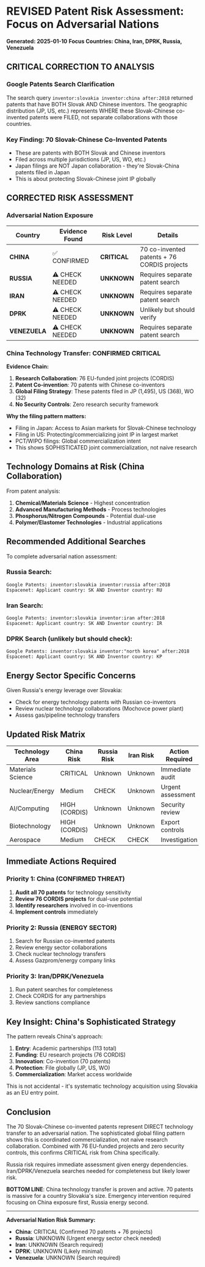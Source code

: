 # REVISED Patent Risk Assessment: Focus on Adversarial Nations
**Generated: 2025-01-10**
**Focus Countries: China, Iran, DPRK, Russia, Venezuela**

## CRITICAL CORRECTION TO ANALYSIS

### Google Patents Search Clarification
The search query `inventor:slovakia inventor:china after:2018` returned patents that have BOTH Slovak AND Chinese inventors. The geographic distribution (JP, US, etc.) represents WHERE these Slovak-Chinese co-invented patents were FILED, not separate collaborations with those countries.

### Key Finding: 70 Slovak-Chinese Co-Invented Patents
- These are patents with BOTH Slovak and Chinese inventors
- Filed across multiple jurisdictions (JP, US, WO, etc.)
- Japan filings are NOT Japan collaboration - they're Slovak-China patents filed in Japan
- This is about protecting Slovak-Chinese joint IP globally

## CORRECTED RISK ASSESSMENT

### Adversarial Nation Exposure

| Country | Evidence Found | Risk Level | Details |
|---------|---------------|------------|---------|
| **CHINA** | ✅ CONFIRMED | **CRITICAL** | 70 co-invented patents + 76 CORDIS projects |
| **RUSSIA** | ⚠️ CHECK NEEDED | **UNKNOWN** | Requires separate patent search |
| **IRAN** | ⚠️ CHECK NEEDED | **UNKNOWN** | Requires separate patent search |
| **DPRK** | ⚠️ CHECK NEEDED | **UNKNOWN** | Unlikely but should verify |
| **VENEZUELA** | ⚠️ CHECK NEEDED | **UNKNOWN** | Requires separate patent search |

### China Technology Transfer: CONFIRMED CRITICAL

**Evidence Chain:**
1. **Research Collaboration**: 76 EU-funded joint projects (CORDIS)
2. **Patent Co-invention**: 70 patents with Chinese co-inventors
3. **Global Filing Strategy**: These patents filed in JP (1,495), US (368), WO (32)
4. **No Security Controls**: Zero research security framework

**Why the filing pattern matters:**
- Filing in Japan: Access to Asian markets for Slovak-Chinese technology
- Filing in US: Protecting/commercializing joint IP in largest market
- PCT/WIPO filings: Global commercialization intent
- This shows SOPHISTICATED joint commercialization, not naive research

## Technology Domains at Risk (China Collaboration)

From patent analysis:
1. **Chemical/Materials Science** - Highest concentration
2. **Advanced Manufacturing Methods** - Process technologies
3. **Phosphorus/Nitrogen Compounds** - Potential dual-use
4. **Polymer/Elastomer Technologies** - Industrial applications

## Recommended Additional Searches

To complete adversarial nation assessment:

### Russia Search:
```
Google Patents: inventor:slovakia inventor:russia after:2018
Espacenet: Applicant country: SK AND Inventor country: RU
```

### Iran Search:
```
Google Patents: inventor:slovakia inventor:iran after:2018
Espacenet: Applicant country: SK AND Inventor country: IR
```

### DPRK Search (unlikely but should check):
```
Google Patents: inventor:slovakia inventor:"north korea" after:2018
Espacenet: Applicant country: SK AND Inventor country: KP
```

## Energy Sector Specific Concerns

Given Russia's energy leverage over Slovakia:
- Check for energy technology patents with Russian co-inventors
- Review nuclear technology collaborations (Mochovce power plant)
- Assess gas/pipeline technology transfers

## Updated Risk Matrix

| Technology Area | China Risk | Russia Risk | Iran Risk | Action Required |
|----------------|------------|-------------|-----------|-----------------|
| Materials Science | CRITICAL | Unknown | Unknown | Immediate audit |
| Nuclear/Energy | Medium | CHECK | Unknown | Urgent assessment |
| AI/Computing | HIGH (CORDIS) | Unknown | Unknown | Security review |
| Biotechnology | HIGH (CORDIS) | Unknown | Unknown | Export controls |
| Aerospace | Medium | CHECK | CHECK | Investigation |

## Immediate Actions Required

### Priority 1: China (CONFIRMED THREAT)
1. **Audit all 70 patents** for technology sensitivity
2. **Review 76 CORDIS projects** for dual-use potential
3. **Identify researchers** involved in co-inventions
4. **Implement controls** immediately

### Priority 2: Russia (ENERGY SECTOR)
1. Search for Russian co-invented patents
2. Review energy sector collaborations
3. Check nuclear technology transfers
4. Assess Gazprom/energy company links

### Priority 3: Iran/DPRK/Venezuela
1. Run patent searches for completeness
2. Check CORDIS for any partnerships
3. Review sanctions compliance

## Key Insight: China's Sophisticated Strategy

The pattern reveals China's approach:
1. **Entry**: Academic partnerships (113 total)
2. **Funding**: EU research projects (76 CORDIS)
3. **Innovation**: Co-invention (70 patents)
4. **Protection**: File globally (JP, US, WO)
5. **Commercialization**: Market access worldwide

This is not accidental - it's systematic technology acquisition using Slovakia as an EU entry point.

## Conclusion

The 70 Slovak-Chinese co-invented patents represent DIRECT technology transfer to an adversarial nation. The sophisticated global filing pattern shows this is coordinated commercialization, not naive research collaboration. Combined with 76 EU-funded projects and zero security controls, this confirms CRITICAL risk from China specifically.

Russia risk requires immediate assessment given energy dependencies. Iran/DPRK/Venezuela searches needed for completeness but likely lower risk.

**BOTTOM LINE**: China technology transfer is proven and active. 70 patents is massive for a country Slovakia's size. Emergency intervention required focusing on China exposure first, Russia energy second.

---
**Adversarial Nation Risk Summary:**
- **China**: CRITICAL (Confirmed 70 patents + 76 projects)
- **Russia**: UNKNOWN (Urgent energy sector check needed)
- **Iran**: UNKNOWN (Search required)
- **DPRK**: UNKNOWN (Likely minimal)
- **Venezuela**: UNKNOWN (Search required)

